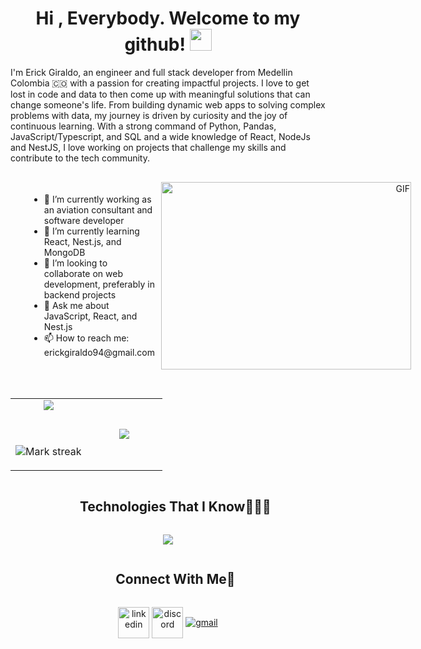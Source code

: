 <h1 align="center"><b>Hi , Everybody. Welcome to my github! </b><img src="https://media.giphy.com/media/hvRJCLFzcasrR4ia7z/giphy.gif" width="35"></h1>

<div>
    I'm Erick Giraldo, an engineer and full stack developer from Medellin Colombia 🇨🇴 with a passion for creating impactful projects. I love to get lost in code and data to then come up with meaningful solutions that can change someone's life. From building dynamic web apps to solving complex problems with data, my journey is driven by curiosity and the joy of continuous learning. With a strong command of Python, Pandas, JavaScript/Typescript, and SQL and a wide knowledge of React, NodeJs and NestJS, I love working on projects that challenge my skills and contribute to the tech community.
</div>

<div style="display: flex; align-items: center; justify-content: space-between; gap: 10px; padding: 30px">

  <!-- Text Section -->
  <div style="flex: 1; max-width: 50%">
    <ul>
      <li>🔭 I’m currently working as an aviation consultant and software developer</li>
      <li>🌱 I’m currently learning React, Nest.js, and MongoDB</li>
      <li>👯 I’m looking to collaborate on web development, preferably in backend projects</li>
      <li>💬 Ask me about JavaScript, React, and Nest.js</li>
      <li>📫 How to reach me: erickgiraldo94@gmail.com</li>
    </ul>
  </div>

  <!-- Image Section -->
  <div style="flex: 1; text-align: right;">
    <img src="https://media3.giphy.com/media/v1.Y2lkPTc5MGI3NjExcmpldHZnMTVncmZldGpxbWZuY2ltZ3JtZWY2ZTA4eWFvcmE4dmFmMSZlcD12MV9pbnRlcm5hbF9naWZfYnlfaWQmY3Q9Zw/qgQUggAC3Pfv687qPC/giphy.webp" alt="GIF" style="height: 300px; width: 400px;">
  </div>

</div>

<!--- stats & Trophy (start) -->
<p align="center">
  <!--- stats (start) -->
<table align="center">
<tr border="none">
<td width="50%" align="center">
  
  <img  align="center"  src="https://github-readme-stats.vercel.app/api?username=esgiraldop&theme=dark&show_icons=true&count_private=true" />

<br></br>
<img  title="🔥 Get streak stats for your profile at git.io/streak-stats" alt="Mark streak" src="https://github-readme-streak-stats.herokuapp.com/?user=esgiraldop&theme=dark&hide_border=false" />

</td>

<td width="50%" align="center">

   <img  align="center"  src="https://github-readme-stats.anuraghazra1.vercel.app/api/top-langs/?username=esgiraldop&theme=dark&hide_border=false&no-bg=true&no-frame=true&langs_count=10"/>
  
  </td>
</tr>
</table>
<!--- stats (end) -->

<!--h1 without bottom border-->
<div id="user-content-toc">
  <ul align="center">
    <summary><h2 style="display: inline-block">Technologies That I Know👨🏻‍💻</h2></summary>
  </ul>
</div>
<!--tech stack icons-->
<p align="center">
  <a href="https://skillicons.dev">
    <img src="https://skillicons.dev/icons?i=git,github,css,html,js,ts,mysql,mongodb,postgres,sqlite,express,nestjs,nodejs,npm,figma,linux,md,postman,py,scikitlearn,matlab,react,materialui,pycharm,vscode,&perline=14" />
  </a>
</p>

<!-- Connect with me -->
<!--h2 without bottom border-->
<div id="user-content-toc">
  <ul align="center">
    <summary><h2 style="display: inline-block">Connect With Me🤝</h2></summary>
  </ul>
</div>
<!--icons and links-->
<p align="center">
    <a href="https://www.linkedin.com/in/092b2a116/" target="blank"><img align="center" src="https://user-images.githubusercontent.com/88904952/234979284-68c11d7f-1acc-4f0c-ac78-044e1037d7b0.png" alt="linkedin" height="50" width="50" /></a>
    <a href="discordapp.com/users/1219500927505924166" target="blank"><img align="center" src="https://user-images.githubusercontent.com/88904952/234982627-019fd336-6248-453c-9b05-97c13fd1d207.png" alt="discord" height="50" width="50" /></a>
    <a href="erickgiraldo94@gmail.com" target="blank">
    <img align="center" src="https://skillicons.dev/icons?i=gmail,&perline=14" alt="gmail"/>
    </a>
</p>
